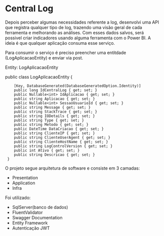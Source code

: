 # Central Log 

Depois perceber algumas necessidades referente a log, desenvolvi uma API que registra qualquer tipo de log, trazendo uma visão geral de cada ferramenta e melhorando as análises.
Com esses dados salvos, será possivel criar indicadores usando alguma ferramenta com o Power BI. A ideia é que qualquer aplicação consuma esse serviço.

Para consumir o serviço é preciso preencher uma entitdade (LogAplicacaoEntity) e enviar via post.

Entity: LogAplicacaoEntity

public class LogAplicacaoEntity
    {

        [Key, DatabaseGenerated(DatabaseGeneratedOption.Identity)]
        public long IdCentralLog { get; set; }
        public Nullable<int> IdAplicacao { get; set; }
        public string Aplicacao { get; set; }
        public Nullable<int> SessaoUsuarioId { get; set; }
        public string Message { get; set; }
        public string StackTrace { get; set; }
        public string IODetails { get; set; }
        public string Type { get; set; }
        public string Metodo { get; set; }
        public DateTime DataCriacao { get; set; }
        public string ClienteIP { get; set; }
        public string ClienteUserAgent { get; set; }
        public string ClienteHostName { get; set; }
        public string LogControlVersion { get; set; }
        public int Ativo { get; set; }
        public string Descricao { get; set; }
     }

O projeto segue arquitetura de software e consiste em 3 camadas:

- Presentation
- Application
- Infra

Foi utilizado:

- SqlServer(banco de dados)
- FluentValidator
- Swagger Documentation
- Entity Framework
- Autenticação JWT


